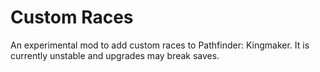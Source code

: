 # Custom Races
An experimental mod to add custom races to Pathfinder: Kingmaker. It is currently unstable and upgrades may break saves.
